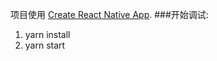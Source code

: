 项目使用 [Create React Native App](https://github.com/react-community/create-react-native-app).
###开始调试:
1. yarn install
2. yarn start
